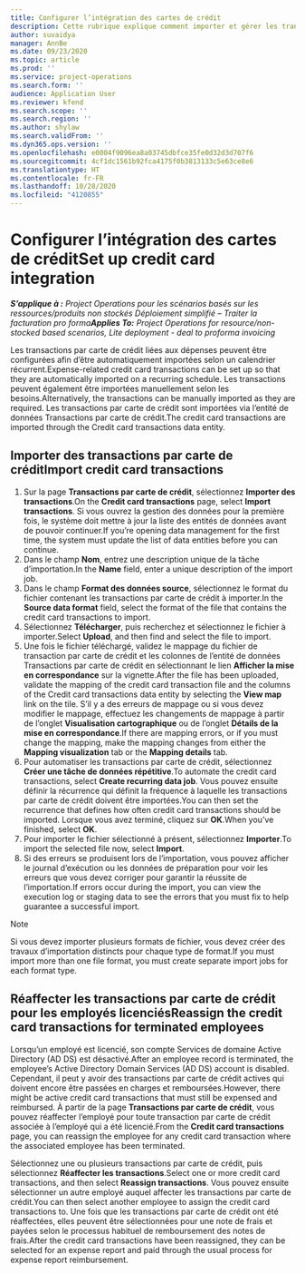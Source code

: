 ```yaml
---
title: Configurer l’intégration des cartes de crédit
description: Cette rubrique explique comment importer et gérer les transactions par carte de crédit liées aux dépenses.
author: suvaidya
manager: AnnBe
ms.date: 09/23/2020
ms.topic: article
ms.prod: ''
ms.service: project-operations
ms.search.form: ''
audience: Application User
ms.reviewer: kfend
ms.search.scope: ''
ms.search.region: ''
ms.author: shylaw
ms.search.validFrom: ''
ms.dyn365.ops.version: ''
ms.openlocfilehash: e0004f9096ea8a03745dbfce35fe0d32d3d707f6
ms.sourcegitcommit: 4cf1dc1561b92fca4175f0b3813133c5e63ce8e6
ms.translationtype: HT
ms.contentlocale: fr-FR
ms.lasthandoff: 10/28/2020
ms.locfileid: "4120855"
---
```

# <a name="set-up-credit-card-integration"></a><span data-ttu-id="40eae-103">Configurer l’intégration des cartes de crédit</span><span class="sxs-lookup"><span data-stu-id="40eae-103">Set up credit card integration</span></span>

<span data-ttu-id="40eae-104">_**S’applique à :** Project Operations pour les scénarios basés sur les ressources/produits non stockés Déploiement simplifié – Traiter la facturation pro forma_</span><span class="sxs-lookup"><span data-stu-id="40eae-104">_**Applies To:** Project Operations for resource/non-stocked based scenarios, Lite deployment - deal to proforma invoicing_</span></span>

<span data-ttu-id="40eae-105">Les transactions par carte de crédit liées aux dépenses peuvent être configurées afin d’être automatiquement importées selon un calendrier récurrent.</span><span class="sxs-lookup"><span data-stu-id="40eae-105">Expense-related credit card transactions can be set up so that they are automatically imported on a recurring schedule.</span></span> <span data-ttu-id="40eae-106">Les transactions peuvent également être importées manuellement selon les besoins.</span><span class="sxs-lookup"><span data-stu-id="40eae-106">Alternatively, the transactions can be manually imported as they are required.</span></span> <span data-ttu-id="40eae-107">Les transactions par carte de crédit sont importées via l’entité de données Transactions par carte de crédit.</span><span class="sxs-lookup"><span data-stu-id="40eae-107">The credit card transactions are imported through the Credit card transactions data entity.</span></span>

## <a name="import-credit-card-transactions"></a><span data-ttu-id="40eae-108">Importer des transactions par carte de crédit</span><span class="sxs-lookup"><span data-stu-id="40eae-108">Import credit card transactions</span></span>

1. <span data-ttu-id="40eae-109">Sur la page **Transactions par carte de crédit**, sélectionnez **Importer des transactions**.</span><span class="sxs-lookup"><span data-stu-id="40eae-109">On the **Credit card transactions** page, select **Import transactions**.</span></span> <span data-ttu-id="40eae-110">Si vous ouvrez la gestion des données pour la première fois, le système doit mettre à jour la liste des entités de données avant de pouvoir continuer.</span><span class="sxs-lookup"><span data-stu-id="40eae-110">If you’re opening data management for the first time, the system must update the list of data entities before you can continue.</span></span>
2. <span data-ttu-id="40eae-111">Dans le champ **Nom**, entrez une description unique de la tâche d’importation.</span><span class="sxs-lookup"><span data-stu-id="40eae-111">In the **Name** field, enter a unique description of the import job.</span></span>
3. <span data-ttu-id="40eae-112">Dans le champ **Format des données source**, sélectionnez le format du fichier contenant les transactions par carte de crédit à importer.</span><span class="sxs-lookup"><span data-stu-id="40eae-112">In the **Source data format** field, select the format of the file that contains the credit card transactions to import.</span></span>
4. <span data-ttu-id="40eae-113">Sélectionnez **Télécharger**, puis recherchez et sélectionnez le fichier à importer.</span><span class="sxs-lookup"><span data-stu-id="40eae-113">Select **Upload**, and then find and select the file to import.</span></span>
5. <span data-ttu-id="40eae-114">Une fois le fichier téléchargé, validez le mappage du fichier de transaction par carte de crédit et les colonnes de l’entité de données Transactions par carte de crédit en sélectionnant le lien **Afficher la mise en correspondance** sur la vignette.</span><span class="sxs-lookup"><span data-stu-id="40eae-114">After the file has been uploaded, validate the mapping of the credit card transaction file and the columns of the Credit card transactions data entity by selecting the **View map** link on the tile.</span></span> <span data-ttu-id="40eae-115">S’il y a des erreurs de mappage ou si vous devez modifier le mappage, effectuez les changements de mappage à partir de l’onglet **Visualisation cartographique** ou de l’onglet **Détails de la mise en correspondance**.</span><span class="sxs-lookup"><span data-stu-id="40eae-115">If there are mapping errors, or if you must change the mapping, make the mapping changes from either the **Mapping visualization** tab or the **Mapping details** tab.</span></span>
6. <span data-ttu-id="40eae-116">Pour automatiser les transactions par carte de crédit, sélectionnez **Créer une tâche de données répétitive**.</span><span class="sxs-lookup"><span data-stu-id="40eae-116">To automate the credit card transactions, select **Create recurring data job**.</span></span> <span data-ttu-id="40eae-117">Vous pouvez ensuite définir la récurrence qui définit la fréquence à laquelle les transactions par carte de crédit doivent être importées.</span><span class="sxs-lookup"><span data-stu-id="40eae-117">You can then set the recurrence that defines how often credit card transactions should be imported.</span></span> <span data-ttu-id="40eae-118">Lorsque vous avez terminé, cliquez sur **OK**.</span><span class="sxs-lookup"><span data-stu-id="40eae-118">When you’ve finished, select **OK**.</span></span>
7. <span data-ttu-id="40eae-119">Pour importer le fichier sélectionné à présent, sélectionnez **Importer**.</span><span class="sxs-lookup"><span data-stu-id="40eae-119">To import the selected file now, select **Import**.</span></span>
8. <span data-ttu-id="40eae-120">Si des erreurs se produisent lors de l’importation, vous pouvez afficher le journal d’exécution ou les données de préparation pour voir les erreurs que vous devez corriger pour garantir la réussite de l’importation.</span><span class="sxs-lookup"><span data-stu-id="40eae-120">If errors occur during the import, you can view the execution log or staging data to see the errors that you must fix to help guarantee a successful import.</span></span>

> [!NOTE]
> <span data-ttu-id="40eae-121">Si vous devez importer plusieurs formats de fichier, vous devez créer des travaux d’importation distincts pour chaque type de format.</span><span class="sxs-lookup"><span data-stu-id="40eae-121">If you must import more than one file format, you must create separate import jobs for each format type.</span></span>

## <a name="reassign-the-credit-card-transactions-for-terminated-employees"></a><span data-ttu-id="40eae-122">Réaffecter les transactions par carte de crédit pour les employés licenciés</span><span class="sxs-lookup"><span data-stu-id="40eae-122">Reassign the credit card transactions for terminated employees</span></span>

<span data-ttu-id="40eae-123">Lorsqu’un employé est licencié, son compte Services de domaine Active Directory (AD DS) est désactivé.</span><span class="sxs-lookup"><span data-stu-id="40eae-123">After an employee record is terminated, the employee’s Active Directory Domain Services (AD DS) account is disabled.</span></span> <span data-ttu-id="40eae-124">Cependant, il peut y avoir des transactions par carte de crédit actives qui doivent encore être passées en charges et remboursées.</span><span class="sxs-lookup"><span data-stu-id="40eae-124">However, there might be active credit card transactions that must still be expensed and reimbursed.</span></span> <span data-ttu-id="40eae-125">À partir de la page **Transactions par carte de crédit**, vous pouvez réaffecter l’employé pour toute transaction par carte de crédit associée à l’employé qui a été licencié.</span><span class="sxs-lookup"><span data-stu-id="40eae-125">From the **Credit card transactions** page, you can reassign the employee for any credit card transaction where the associated employee has been terminated.</span></span>

<span data-ttu-id="40eae-126">Sélectionnez une ou plusieurs transactions par carte de crédit, puis sélectionnez **Réaffecter les transactions**.</span><span class="sxs-lookup"><span data-stu-id="40eae-126">Select one or more credit card transactions, and then select **Reassign transactions**.</span></span> <span data-ttu-id="40eae-127">Vous pouvez ensuite sélectionner un autre employé auquel affecter les transactions par carte de crédit.</span><span class="sxs-lookup"><span data-stu-id="40eae-127">You can then select another employee to assign the credit card transactions to.</span></span> <span data-ttu-id="40eae-128">Une fois que les transactions par carte de crédit ont été réaffectées, elles peuvent être sélectionnées pour une note de frais et payées selon le processus habituel de remboursement des notes de frais.</span><span class="sxs-lookup"><span data-stu-id="40eae-128">After the credit card transactions have been reassigned, they can be selected for an expense report and paid through the usual process for expense report reimbursement.</span></span>
